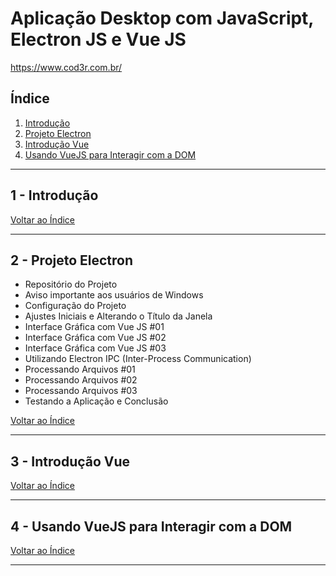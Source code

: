 # Aplicação Desktop com JavaScript, Electron JS e Vue JS

https://www.cod3r.com.br/



## <a name="indice">Índice</a>
1. [Introdução](#parte1)     
2. [Projeto Electron](#parte2)     
3. [Introdução Vue](#parte3)     
4. [Usando VueJS para Interagir com a DOM](#parte4)     

---

## <a name="parte1">1 - Introdução</a>



[Voltar ao Índice](#indice)

---


## <a name="parte2">2 - Projeto Electron</a>

- Repositório do Projeto
- Aviso importante aos usuários de Windows
- Configuração do Projeto
- Ajustes Iniciais e Alterando o Título da Janela
- Interface Gráfica com Vue JS #01
- Interface Gráfica com Vue JS #02
- Interface Gráfica com Vue JS #03
- Utilizando Electron IPC (Inter-Process Communication)
- Processando Arquivos #01
- Processando Arquivos #02
- Processando Arquivos #03
- Testando a Aplicação e Conclusão

[Voltar ao Índice](#indice)

---


## <a name="parte3">3 - Introdução Vue</a>



[Voltar ao Índice](#indice)

---


## <a name="parte4">4 - Usando VueJS para Interagir com a DOM</a>



[Voltar ao Índice](#indice)

---


